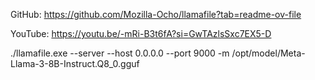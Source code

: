 GitHub: https://github.com/Mozilla-Ocho/llamafile?tab=readme-ov-file

YouTube: https://youtu.be/-mRi-B3t6fA?si=GwTAzlsSxc7EX5-D


./llamafile.exe --server --host 0.0.0.0 --port 9000 -m /opt/model/Meta-Llama-3-8B-Instruct.Q8_0.gguf